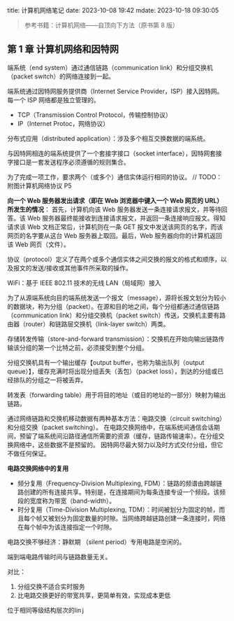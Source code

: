 title: 计算机网络笔记
date: 2023-10-08 19:42
mdate: 2023-10-18 09:30:05

>  参考书籍：计算机网络——自顶向下方法（原书第 8 版）

##  第 1 章 计算机网络和因特网

端系统（end system）通过通信链路（communication link）和分组交换机（packet switch）的网络连接到一起。

端系统通过因特网服务提供商（Internet Service Provider，ISP）接入因特网。每一个 ISP 网络都是独立管理的。

- TCP（Transmission Control Protocol，传输控制协议）
- IP（Internet Protoc，网络协议）

分布式应用（distributed application）：涉及多个相互交换数据的端系统。

与因特网相连的端系统提供了一个套接字接口（socket interface），因特网套接字接口是一套发送程序必须遵循的规则集合。

为了完成一项工作，要求两个（或多个）通信实体运行相同的协议。
// TODO：附图计算机网络协议 P5

**向一个 Web 服务器发出请求（即在 Web 浏览器中键入一个 Web 网页的 URL）所发生的情况**：
首先，计算机向该 Web 服务器发送一条连接请求报文，并等待回答。该 Web 服务器最终能接收到连接请求报文，并返回一条连接响应报文。得知请求该 Web 文档正常后，计算机则在一条 GET 报文中发送该网页的名字，而该网页的名字要从这台 Web 服务器上取回。最后，Web 服务器向你的计算机返回该 Web 网页（文件）。

协议（protocol）定义了在两个或多个通信实体之间交换的报文的格式和顺序，以及报文的发送/接收或其他事件所采取的操作。

WiFi：基于 IEEE 802.11 技术的无线 LAN（局域网）接入

为了从源端系统向目的端系统发送一个报文（message），源将长报文划分为较小的数据块，称为分组（packet）。在源和目的地之间，每个分组都通过通信链路（communication link）和分组交换机（packet switch）传送，交换机主要有路由器（router）和链路层交换机（link-layer switch）两类。

存储转发传输（store-and-forward transmission）：交换机在开始向输出链路传输该分组的第一个比特之前，必须接受到整个分组。

分组交换机具有一个输出缓存【output buffer，也称为输出队列（output queue）】，缓存充满时将出现分组丢失（丢包）（packet loss），到达的分组或已经排队的分组之一将被丢弃。

转发表（forwarding table）用于将目的地址（或目的地址的一部分）映射为输出链路。

通过网络链路和交换机移动数据有两种基本方法：电路交换（circuit switching）和分组交换（packet switching）。
在电路交换网络中，在端系统间通信会话期间，预留了端系统间沿路径通信所需要的资源（缓存，链路传输速率）。在分组交换网络中，这些数据不是预留的。
因特网尽最大努力以及时方式交付分组，但它不做任何保证。

**电路交换网络中的复用**
- 频分复用（Frequency-Division Multiplexing, FDM）：链路的频谱由跨越链路创建的所有连接共享。特别是，在连接期间为每条连接专设一个频段。该频段的宽度称为带宽（band-width）。
- 时分复用（Time-Division Multiplexing, TDM）：时间被划分为固定的帧，而且每个帧又被划分为固定数量的时隙。当网络跨越链路创建一条连接时，网络在每个帧中为该连接指定一个时隙。

电路交换不够经济：静默期 （silent period）专用电路是空闲的。

端到端电路传输时间与链路数量无关。

对比：
1. 分组交换不适合实时服务
2. 比电路交换更好的带宽共享，更简单有效，实现成本更低

位于相同等级结构层次的lin j






